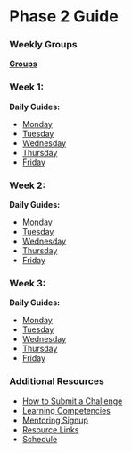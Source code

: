 # Phase 2 Guide

### Weekly Groups
**[Groups](https://github.com/fiddler-crabs-2014/phase-2-guide/wiki#week-1-groups)**

### Week 1:

**Daily Guides:**

- [Monday](week-1/monday.md)
- [Tuesday](week-1/tuesday.md)
- [Wednesday](week-1/wednesday.md)
- [Thursday](week-1/thursday.md)
- [Friday](week-1/friday.md)

### Week 2:
**Daily Guides:**

- [Monday](week-2/monday.md)
- [Tuesday](week-2/tuesday.md)
- [Wednesday](week-2/wednesday.md)
- [Thursday](week-2/thursday.md)
- [Friday](week-2/friday.md)

### Week 3:
**Daily Guides:**

- [Monday](week-3/monday.md)
- [Tuesday](week-3/tuesday.md)
- [Wednesday](week-3/wednesday.md)
- [Thursday](week-3/thursday.md)
- [Friday](week-3/friday.md)

### Additional Resources
* [How to Submit a Challenge](resources/how-to-submit.md)
* [Learning Competencies](resources/competencies.md)
* [Mentoring Signup](http://mentoring.devbootcamp.com/)
* [Resource Links](resources/resources.md)
* [Schedule](resources/schedule.md)
